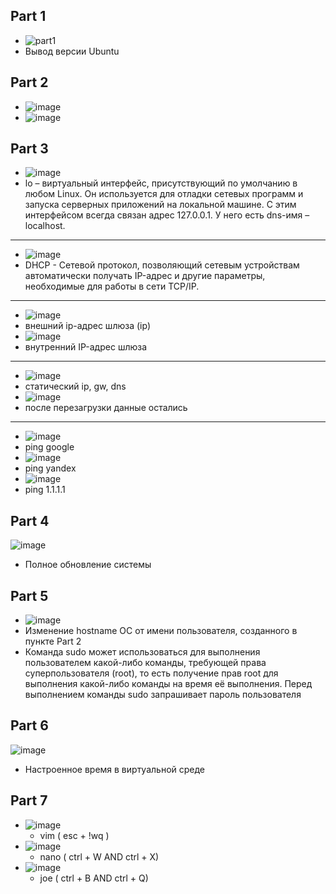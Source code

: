 ## Part 1
* ![part1](https://github.com/leraks/Linux/assets/67760549/094b363b-851c-429b-bb77-474e5bdafaec)
* Вывод версии Ubuntu
  
## Part 2
* ![image](https://github.com/leraks/Linux/assets/67760549/81a7bc46-49f9-4385-98f6-ab01744b2d34)
* ![image](https://github.com/leraks/Linux/assets/67760549/ec729475-7ffd-4f00-b645-e1de4a53123b)

## Part 3
* ![image](https://github.com/leraks/Linux/assets/67760549/eec2831c-e761-46b1-adef-4d5b7d2d86a8)
* lo – виртуальный интерфейс, присутствующий по умолчанию в любом Linux. Он используется для отладки сетевых программ и запуска серверных приложений на локальной машине. С этим интерфейсом всегда связан адрес 127.0.0.1. У него есть dns-имя – localhost.
*********
* ![image](https://github.com/leraks/Linux/assets/67760549/f4d8e5a8-67c2-4c54-803f-b64bacab00c8)
* DHCP - Cетевой протокол, позволяющий сетевым устройствам автоматически получать IP-адрес и другие параметры, необходимые для работы в сети TCP/IP.
*********
* ![image](https://github.com/leraks/Linux/assets/67760549/6d8268f3-0f63-4396-b8b4-501c21a4d79d)
*  внешний ip-адрес шлюза (ip)
* ![image](https://github.com/leraks/Linux/assets/67760549/5a07ac6a-9878-434b-a657-ad37ab24ad0e)
*  внутренний IP-адрес шлюза
*********
* ![image](https://github.com/leraks/Linux/assets/67760549/48388fab-0378-45ca-ba49-8295bb6fa5b7)
* статический ip, gw, dns
* ![image](https://github.com/leraks/Linux/assets/67760549/a0d2a335-b656-4b80-a280-b4892737ae5a)
* после перезагрузки данные остались
*********
* ![image](https://github.com/leraks/Linux/assets/67760549/15bb0450-13c6-462f-8212-a6589eddbeb2)
* ping google
* ![image](https://github.com/leraks/Linux/assets/67760549/7bae0f38-a559-4345-93ae-f00a70ec827f)
* ping yandex
* ![image](https://github.com/leraks/Linux/assets/67760549/c36b1b8d-f5f4-47d3-a874-4a4256a174d5)
* ping 1.1.1.1
  
## Part 4
![image](https://github.com/leraks/Linux/assets/67760549/3e6ba991-53bd-4a7b-b784-fe67d9a6d5f7)
*  Полное обновление системы

## Part 5
* ![image](https://github.com/leraks/Linux/assets/67760549/35357e86-a61e-4816-9434-64700edd4627)
* Изменение hostname ОС от имени пользователя, созданного в пункте Part 2 
* Команда sudo может использоваться для выполнения пользователем какой-либо команды, требующей права суперпользователя (root), то есть получение прав root для выполнения какой-либо команды на время её выполнения. Перед выполнением команды sudo запрашивает пароль пользователя

## Part 6
![image](https://github.com/leraks/Linux/assets/67760549/103371db-00a2-4d4c-ad98-987e4f11f0a9)
* Настроенное время в виртуальной среде

## Part 7
* ![image](https://github.com/leraks/Linux/assets/67760549/28b396f5-38f2-4f6c-8236-90bef5c75160)
  + vim ( esc + !wq )
* ![image](https://github.com/leraks/Linux/assets/67760549/e748d28a-bed1-4e27-a6db-871966459817)
  + nano ( ctrl + W AND ctrl + X)
* ![image](https://github.com/leraks/Linux/assets/67760549/52759887-fbba-4fda-abf6-8763edb86070)
  + joe ( ctrl + B AND ctrl + Q)


